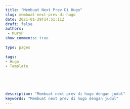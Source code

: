 ```yaml
---
title: "Membuat Next Prev Di Hugo"
slug: membuat-next-prev-di-hugo
date: 2021-01-29T14:51:11Z
draft: false 
authors:
 - MuryP
show_comments: true 
 
type: pages 
 
tags: 
- Hugo
- Template


 
 
 
description: "Membuat next prev di hugo dengan judul" 
keywords: "Membuat next prev di hugo dengan judul" 
--- 
```


